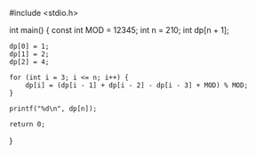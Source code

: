 #include <stdio.h>

int main() {
    const int MOD = 12345;
    int n = 210;
    int dp[n + 1];
    
    dp[0] = 1;
    dp[1] = 2;
    dp[2] = 4;
    
    for (int i = 3; i <= n; i++) {
        dp[i] = (dp[i - 1] + dp[i - 2] - dp[i - 3] + MOD) % MOD;
    }
    
    printf("%d\n", dp[n]);
    
    return 0;
}
